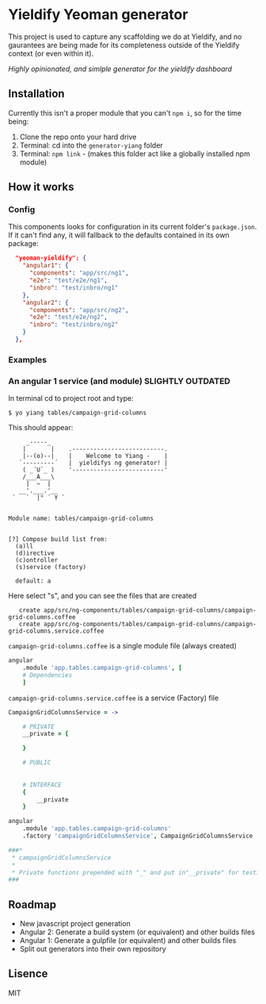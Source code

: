 # Yieldify Yeoman generator

This project is used to capture any scaffolding we do at Yieldify, and no gaurantees are being made for its completeness outside of the Yieldify context (or even within it).

_Highly opinionated, and simlple generator for the yieldify dashboard_

## Installation

Currently this isn't a proper module that you can't `npm i`, so for the time being:

1. Clone the repo onto your hard drive
2. Terminal: cd into the `generator-yiang` folder
3. Terminal:  `npm link` - (makes this folder act like a globally installed npm module)

## How it works

### Config

This components looks for configuration in its current folder's `package.json`. If it can't find any, it will fallback to the defaults contained in its own package:

```json
  "yeoman-yieldify": {
    "angular1": {
      "components": "app/src/ng1",
      "e2e": "test/e2e/ng1",
      "inbro": "test/inbro/ng1"
    },
    "angular2": {
      "components": "app/src/ng2",
      "e2e": "test/e2e/ng2",
      "inbro": "test/inbro/ng2"
    }
  },
```
### Examples

### An angular 1 service (and module) SLIGHTLY OUTDATED

In terminal cd to project root and type:

```terminal
$ yo yiang tables/campaign-grid-columns
```

This should appear:

```terminal
     _-----_
    |       |    .--------------------------.
    |--(o)--|    |    Welcome to Yiang -    |
   `---------´   |  yieldifys ng generator! |
    ( _´U`_ )    '--------------------------'
    /___A___\
     |  ~  |
   __'.___.'__
 ´   `  |° ´ Y `


Module name: tables/campaign-grid-columns


[?] Compose build list from:
  (a)ll
  (d)irective
  (c)ontroller
  (s)service (factory)

  default: a
```

Here select "s", and you can see the files that are created

```terminal
   create app/src/ng-components/tables/campaign-grid-columns/campaign-grid-columns.coffee
   create app/src/ng-components/tables/campaign-grid-columns/campaign-grid-columns.service.coffee
```


`campaign-grid-columns.coffee` is a single module file (always created)

```coffeescript
angular
    .module 'app.tables.campaign-grid-columns', [
    # Dependencies
    ]
```

`campaign-grid-columns.service.coffee` is a service (Factory) file

```coffeescript
CampaignGridColumnsService = ->

    # PRIVATE
    __private = {

    }

    # PUBLIC
    
    
    # INTERFACE
    {
        __private
    }

angular
    .module 'app.tables.campaign-grid-columns'
    .factory 'campaignGridColumnsService', CampaignGridColumnsService

###*
 * campaignGridColumnsService
 * 
 * Private functions prepended with "_" and put in"__private" for testing easy testing
###
```

## Roadmap

* New javascript project generation
* Angular 2: Generate a build system (or equivalent) and other builds files
* Angular 1: Generate a gulpfile (or equivalent) and other builds files
* Split out generators into their own repository

## Lisence

MIT
